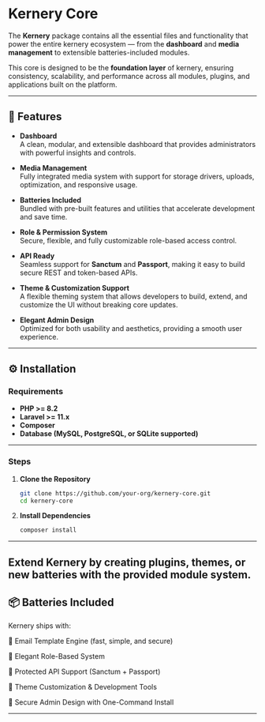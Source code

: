 # Kernery Core  

The **Kernery** package contains all the essential files and functionality that power the entire kernery ecosystem — from the **dashboard** and **media management** to extensible batteries-included modules.  

This core is designed to be the **foundation layer** of kernery, ensuring consistency, scalability, and performance across all modules, plugins, and applications built on the platform.  

---

## 🚀 Features  

- **Dashboard**  
  A clean, modular, and extensible dashboard that provides administrators with powerful insights and controls.  

- **Media Management**  
  Fully integrated media system with support for storage drivers, uploads, optimization, and responsive usage.  

- **Batteries Included**  
  Bundled with pre-built features and utilities that accelerate development and save time.  

- **Role & Permission System**  
  Secure, flexible, and fully customizable role-based access control.  

- **API Ready**  
  Seamless support for **Sanctum** and **Passport**, making it easy to build secure REST and token-based APIs.  

- **Theme & Customization Support**  
  A flexible theming system that allows developers to build, extend, and customize the UI without breaking core updates.  

- **Elegant Admin Design**  
  Optimized for both usability and aesthetics, providing a smooth user experience.  

---

## ⚙️ Installation  

### Requirements  
- **PHP >= 8.2**  
- **Laravel >= 11.x**  
- **Composer**  
- **Database (MySQL, PostgreSQL, or SQLite supported)**

---

### Steps  

1. **Clone the Repository**  
   ```bash
   git clone https://github.com/your-org/kernery-core.git
   cd kernery-core

2. **Install Dependencies**  
   ```bash
   composer install

---

## Extend Kernery by creating plugins, themes, or new batteries with the provided module system.

## 📦 Batteries Included
Kernery ships with:

🔹 Email Template Engine (fast, simple, and secure)

🔹 Elegant Role-Based System

🔹 Protected API Support (Sanctum + Passport)

🔹 Theme Customization & Development Tools

🔹 Secure Admin Design with One-Command Install

---